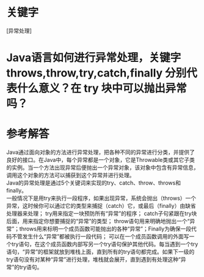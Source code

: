 # 关键字

\[异常处理\]

# Java语言如何进行异常处理，关键字throws,throw,try,catch,finally 分别代表什么意义？在 try 块中可以抛出异常吗？

# 参考解答

Java通过面向对象的方法进行异常处理，把各种不同的异常进行分类，并提供了良好的接口。在Java中，每个异常都是一个对象，它是Throwable类或其它子类的实例。当一个方法出现异常后便抛出一个异常对象，该对象中包含有异常信息，调用这个对象的方法可以捕获到这个异常并进行处理。  
Java的异常处理是通过5个关键词来实现的try、catch、throw、throws和finally。  
一般情况下是用try来执行一段程序，如果出现异常，系统会抛出（throws）一个异常，这时候你可以通过它的类型来捕捉（catch）它，或最后（finally）由缺省处理器来处理； try用来指定一块预防所有“异常”的程序； catch子句紧跟在try块后面，用来指定你想要捕捉的“异常”的类型； throw语句用来明确地抛出一个“异常”；throws用来标明一个成员函数可能抛出的各种“异常”；Finally为确保一段代码不管发生什么“异常”都被执行一段代码； 可以在一个成员函数调用的外面写一个try语句，在这个成员函数内部写另一个try语句保护其他代码。每当遇到一个try语句，“异常”的框架就放到堆栈上面，直到所有的try语句都完成。如果下一级的try语句没有对某种“异常”进行处理，堆栈就会展开，直到遇到有处理这种“异常”的try语句。

